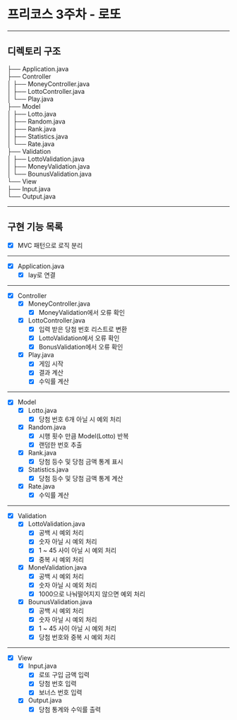 # 프리코스 3주차 - 로또
---
## 디렉토리 구조
├── Application.java <br> 
├── Controller <br>
│    ├── MoneyController.java <br>
│    ├── LottoController.java <br>
│    └── Play.java <br>
├── Model <br>
│    ├── Lotto.java <br>
│    ├── Random.java <br>
│    ├── Rank.java <br>
│    ├── Statistics.java <br>
│    └── Rate.java <br>
├── Validation <br>
│    ├── LottoValidation.java <br>
│    ├── MoneyValidation.java <br>
│    └── BounusValidation.java <br>
└── View <br>
     ├── Input.java <br>
     └── Output.java <br>
     
---
## 구현 기능 목록
- [X] MVC 패턴으로 로직 분리 <br>
---
- [X] Application.java <br>
  - [X] lay로 연결 <br>
---
- [X] Controller <br>
  - [X] MoneyController.java <br>
    - [X] MoneyValidation에서 오류 확인 <br>
  - [X] LottoController.java <br>
    - [X] 입력 받은 당첨 번호 리스트로 변환 <br>
    - [X] LottoValidation에서 오류 확인 <br>
    - [X] BonusValidation에서 오류 확인 <br>
  - [X] Play.java <br>
    - [X] 게임 시작 <br>
    - [X] 결과 계산 <br>
    - [X] 수익률 계산 <br>

---
- [X] Model <br>
  - [X] Lotto.java <br>
    - [X] 당첨 번호 6개 아닐 시 예외 처리 <br>
  - [X] Random.java <br>
    - [X] 시행 횟수 만큼 Model(Lotto) 반복 <br>
    - [X] 랜덤한 번호 추출 <br>
  - [X] Rank.java <br>
    - [X] 당첨 등수 및 당첨 금액 통계 표시 <br>
  - [X] Statistics.java <br>
    - [X] 당첨 등수 및 당첨 금액 통계 계산 <br>
  - [X] Rate.java <br>
    - [X] 수익률 계산 <br>
---
- [X] Validation <br>
  - [X] LottoValidation.java <br>
    - [X] 공백 시 예외 처리 <br>
    - [X] 숫자 아닐 시 예외 처리 <br>
    - [X] 1 ~ 45 사이 아닐 시 예외 처리 <br>
    - [X] 중복 시 예외 처리 <br>
  - [X] MoneValidation.java <br>
    - [X] 공백 시 예외 처리 <br>
    - [X] 숫자 아닐 시 예외 처리 <br>
    - [X] 1000으로 나눠떨어지지 않으면 예외 처리 <br>
  - [X] BounusValidation.java <br>
    - [X] 공백 시 예외 처리 <br>
    - [X] 숫자 아닐 시 예외 처리 <br>
    - [X] 1 ~ 45 사이 아닐 시 예외 처리 <br>
    - [X] 당첨 번호와 중복 시 예외 처리 <br>
---
- [X] View <br>
  - [X] Input.java <br>
    - [X] 로또 구입 금액 입력 <br>
    - [X] 당첨 번호 입력 <br>
    - [X] 보너스 번호 입력 <br>
  - [X] Output.java <br>
    - [X] 당첨 통계와 수익률 출력 <br>
